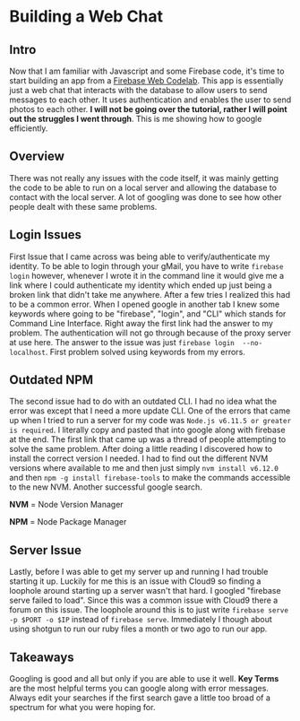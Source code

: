 # Building a Web Chat

## Intro
Now that I am familiar with Javascript and some Firebase code, it's time to start building an app from a [Firebase Web Codelab](https://codelabs.developers.google.com/codelabs/firebase-web/#0). This app is essentially just a web chat that interacts with the database to allow users to send messages to each other. It uses authentication and enables the user to send photos to each other. **I will not be going over the tutorial, rather I will point out the struggles I went through**. This is me showing how to google efficiently.

## Overview

There was not really any issues with the code itself, it was mainly getting the code to be able to run on a local server and allowing the database to contact with the local server. A lot of googling was done to see how other people dealt with these same problems.

## Login Issues

First Issue that I came across was being able to verify/authenticate my identity. To be able to login through your gMail, you have to write ```firebase login``` however, whenever I wrote it in the command line it would give me a link where I could authenticate my identity which ended up just being a broken link that didn't take me anywhere. After a few tries I realized this had to be a common error. When I opened google in another tab I knew some keywords where going to be "firebase", "login", and "CLI" which stands for Command Line Interface. Right away the first link had the answer to my problem. The authentication will not go through because of the proxy server at use here. The answer to the issue was just ```firebase login  --no-localhost```. First problem solved using keywords from my errors.

## Outdated NPM

The second issue had to do with an outdated CLI. I had no idea what the error was except that I need a more update CLI. One of the errors that came up when I tried to run a server for my code was ```Node.js v6.11.5 or greater is required```. I literally copy and pasted that into google along with firebase at the end. The first link that came up was a thread of people attempting to solve the same problem. After doing a little reading I discovered how to install the correct version I needed. I had to find out the different NVM versions where available to me and then just simply ```nvm install v6.12.0``` and then ```npm -g install firebase-tools``` to make the commands accessible to the new NVM. Another successful google search.

**NVM** = Node Version Manager

**NPM** = Node Package Manager

## Server Issue

Lastly, before I was able to get my server up and running I had trouble starting it up. Luckily for me this is an issue with Cloud9 so finding a loophole around starting up a server wasn't that hard. I googled "firebase serve failed to load". Since this was a common issue with Cloud9 there a forum on this issue. The loophole around this is to just write ```firebase serve -p $PORT -o $IP``` instead of ```firebase serve```. Immediately I though about using shotgun to run our ruby files a month or two ago to run our app.

## Takeaways

Googling is good and all but only if you are able to use it well. **Key Terms** are the most helpful terms you can google along with error messages. Always edit your searches if the first search gave a little too broad of a spectrum for what you were hoping for.